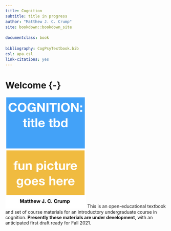 ```yaml
--- 
title: Cognition
subtitle: title in progress
author: "Matthew J. C. Crump"
site: bookdown::bookdown_site

documentclass: book

bibliography: CogPsyTextbook.bib
csl: apa.csl
link-citations: yes
---
```


# Welcome {-}



<img class="cover" src="imgs/cover.png" width="50%"/> This is an open-educational textbook and set of course materials for an introductory undergraduate course in cognition. **Presently these materials are under development**, with an anticipated first draft ready for Fall 2021.
